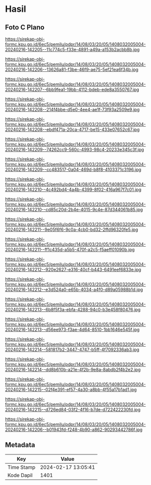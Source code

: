 # Hasil

## Foto C Plano

https://sirekap-obj-formc.kpu.go.id/6ec5/pemilu/pdpr/14/08/03/20/05/1408032005004-20240216-142205--11c774c5-f33e-4891-a49a-a153b2acbb8b.jpg

https://sirekap-obj-formc.kpu.go.id/6ec5/pemilu/pdpr/14/08/03/20/05/1408032005004-20240216-142206--13626a81-f3be-46f9-ae75-5ef21ea6f34b.jpg

https://sirekap-obj-formc.kpu.go.id/6ec5/pemilu/pdpr/14/08/03/20/05/1408032005004-20240216-142207--6bb9fea1-19bb-4112-bdeb-ede8a3550767.jpg

https://sirekap-obj-formc.kpu.go.id/6ec5/pemilu/pdpr/14/08/03/20/05/1408032005004-20240216-142208--214f4bbe-d5e0-4ee4-ae1f-73f93a2509e9.jpg

https://sirekap-obj-formc.kpu.go.id/6ec5/pemilu/pdpr/14/08/03/20/05/1408032005004-20240216-142208--ebdf471a-20ca-4717-be15-433e07652c67.jpg

https://sirekap-obj-formc.kpu.go.id/6ec5/pemilu/pdpr/14/08/03/20/05/1408032005004-20240216-142209--74262cc9-560c-4993-98c4-20233e345c3f.jpg

https://sirekap-obj-formc.kpu.go.id/6ec5/pemilu/pdpr/14/08/03/20/05/1408032005004-20240216-142209--cc483517-0a04-469d-b8f8-4103371c3196.jpg

https://sirekap-obj-formc.kpu.go.id/6ec5/pemilu/pdpr/14/08/03/20/05/1408032005004-20240216-142210--4c492bd4-4a4b-4399-8f02-416a967f7c01.jpg

https://sirekap-obj-formc.kpu.go.id/6ec5/pemilu/pdpr/14/08/03/20/05/1408032005004-20240216-142210--cd85c20d-2b4e-4015-9c4e-87d344061b85.jpg

https://sirekap-obj-formc.kpu.go.id/6ec5/pemilu/pdpr/14/08/03/20/05/1408032005004-20240216-142211--9e05f6f6-9c0a-4cb0-bd32-2ffd96320fe5.jpg

https://sirekap-obj-formc.kpu.go.id/6ec5/pemilu/pdpr/14/08/03/20/05/1408032005004-20240216-142211--ff1c435d-a5b5-470f-a2c5-f5aeff01090b.jpg

https://sirekap-obj-formc.kpu.go.id/6ec5/pemilu/pdpr/14/08/03/20/05/1408032005004-20240216-142212--920e2627-e316-40cf-b443-6491eef6833e.jpg

https://sirekap-obj-formc.kpu.go.id/6ec5/pemilu/pdpr/14/08/03/20/05/1408032005004-20240216-142212--e3d524a0-e65b-4034-a4f0-d89a05988b1d.jpg

https://sirekap-obj-formc.kpu.go.id/6ec5/pemilu/pdpr/14/08/03/20/05/1408032005004-20240216-142213--6b8f5f3a-ebfa-4288-94c0-b3e458f80476.jpg

https://sirekap-obj-formc.kpu.go.id/6ec5/pemilu/pdpr/14/08/03/20/05/1408032005004-20240216-142213--d56ee973-f3ae-4d64-8510-1bb1646e545f.jpg

https://sirekap-obj-formc.kpu.go.id/6ec5/pemilu/pdpr/14/08/03/20/05/1408032005004-20240216-142214--581817b2-3447-4747-b5ff-4f7092336ab3.jpg

https://sirekap-obj-formc.kpu.go.id/6ec5/pemilu/pdpr/14/08/03/20/05/1408032005004-20240216-142214--dd8b610b-a21e-4f2b-9e8a-8abdb2f4b2e2.jpg

https://sirekap-obj-formc.kpu.go.id/6ec5/pemilu/pdpr/14/08/03/20/05/1408032005004-20240216-142215--02f4e391-ef57-4a30-a8bb-4f55a17b1ad1.jpg

https://sirekap-obj-formc.kpu.go.id/6ec5/pemilu/pdpr/14/08/03/20/05/1408032005004-20240216-142215--d726ed84-03f2-4f16-b7de-d722422230fd.jpg

https://sirekap-obj-formc.kpu.go.id/6ec5/pemilu/pdpr/14/08/03/20/05/1408032005004-20240216-142206--b01943fd-f248-4b90-a862-90293442786f.jpg


## Metadata

| Key        | Value               |
| ---------- | ------------------- |
| Time Stamp | 2024-02-17 13:05:41 |
| Kode Dapil | 1401                |



